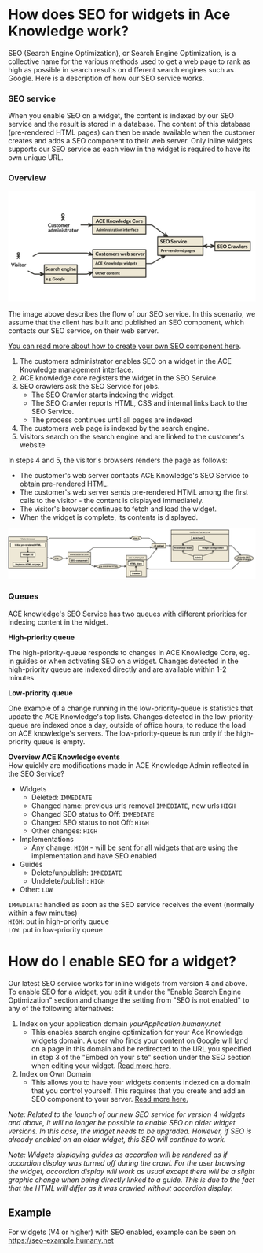 # How does SEO for widgets in Ace Knowledge work?

SEO (Search Engine Optimization), or Search Engine Optimization, is a collective name for the various methods used to get a web page to rank as high as possible in search results on different search engines such as Google. Here is a description of how our SEO service works.

### SEO service

When you enable SEO on a widget, the content is indexed by our SEO service and the result is stored in a database. The content of this database (pre-rendered HTML pages) can then be made available when the customer creates and adds a SEO component to their web server. Only inline widgets supports our SEO service as each view in the widget is required to have its own unique URL.

### Overview

![](img/schema_overview.png)

The image above describes the flow of our SEO service. In this scenario, we assume that the client has built and published an SEO component, which contacts our SEO service, on their web server.

[You can read more about how to create your own SEO component here](tutorial-seo-full.md).  

1.  The customers administrator enables SEO on a widget in the ACE Knowledge management interface.
2.  ACE knowledge core registers the widget in the SEO Service.
3.  SEO crawlers ask the SEO Service for jobs.
    *   The SEO Crawler starts indexing the widget.
    *   The SEO Crawler reports HTML, CSS and internal links back to the SEO Service.
    *   The process continues until all pages are indexed
4.  The customers web page is indexed by the search engine.
5.  Visitors search on the search engine and are linked to the customer's website

In steps 4 and 5, the visitor's browsers renders the page as follows:

*   The customer's web server contacts ACE Knowledge's SEO Service to obtain pre-rendered HTML.
*   The customer's web server sends pre-rendered HTML among the first calls to the visitor - the content is displayed immediately.
*   The visitor's browser continues to fetch and load the widget.
*   When the widget is complete, its contents is displayed.

![](img/schema_detailed.png)

### Queues

ACE knowledge's SEO Service has two queues with different priorities for indexing content in the widget.

**High-priority queue**

The high-priority-queue responds to changes in ACE Knowledge Core, eg. in guides or when activating SEO on a widget. Changes detected in the high-priority queue are indexed directly and are available within 1-2 minutes.

**Low-priority queue**

One example of a change running in the low-priority-queue is statistics that update the  <wbr>ACE Knowledge's top lists. Changes detected in the low-priority-queue are indexed once a day, outside of office hours, to reduce the load on ACE knowledge's servers. The low-priority-queue is run only if the high-priority queue is empty.

**Overview ACE Knowledge events**  
How quickly are modifications made in ACE Knowledge Admin reflected in the SEO Service?

* Widgets
  * Deleted: `IMMEDIATE`
  * Changed name: previous urls removal `IMMEDIATE`, new urls `HIGH`
  * Changed SEO status to Off: `IMMEDIATE`
  * Changed SEO status to not Off: `HIGH`
  * Other changes: `HIGH`
* Implementations
  * Any change: `HIGH` - will be sent for all widgets that are using the implementation and have SEO enabled
* Guides
  * Delete/unpublish: `IMMEDIATE`
  * Undelete/publish: `HIGH`
* Other: `LOW`
  
`IMMEDIATE`: handled as soon as the SEO service receives the event (normally within a few minutes)  
`HIGH`: put in high-priority queue  
`LOW`: put in low-priority queue  

# How do I enable SEO for a widget?
Our latest SEO service works for inline widgets from version 4 and above. To enable SEO for a widget, you edit it under the "Enable Search Engine Optimization" section and change the setting from "SEO is not enabled" to any of the following alternatives:

1.  Index on your application domain _yourApplication.humany.net_
    *   This enables search engine optimization for your Ace Knowledge widgets domain. A user who finds your content on Google will land on a page in this domain and be redirected to the URL you specified in step 3 of the "Embed on your site" section under the SEO section when editing your widget. [Read more here.](tutorial-seo-light.md)
2.  Index on Own Domain
    *   This allows you to have your widgets contents indexed on a domain that you control yourself. This requires that you create and add an SEO component to your server. [Read more here.](tutorial-seo-full.md)

_Note: Related to the launch of our new SEO service for version 4 widgets and above, it will no longer be possible to enable SEO on older widget versions. In this case, the widget needs to be upgraded. However, if SEO is already enabled on an older widget, this SEO will continue to work._

_Note: Widgets displaying guides as accordion will be rendered as if accordion display was turned off during the crawl. For the user browsing the widget, accordion display will work as usual except there will be a slight graphic change when being directly linked to a guide. This is due to the fact that the HTML will differ as it was crawled without accordion display._

## Example
For widgets (V4 or higher) with SEO enabled, example can be seen on https://seo-example.humany.net
